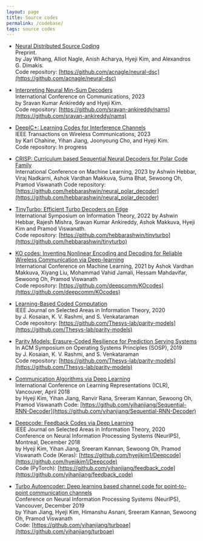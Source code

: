 ```yaml
---
layout: page
title: Source codes
permalink: /codebase/
tags: source codes
---
```



* [Neural Distributed Source Coding](https://arxiv.org/abs/2106.02797)  
Preprint.  
by Jay Whang, Alliot Nagle, Anish Acharya, Hyeji Kim, and Alexandros G. Dimakis.  
Code repository: [https://github.com/acnagle/neural-dsc](https://github.com/acnagle/neural-dsc) 

* [Interpreting Neural Min-Sum Decoders](https://arxiv.org/abs/2205.10684)  
International Conference on Communications, 2023    
by Sravan Kumar Ankireddy and Hyeji Kim.    
Code repository: [https://github.com/sravan-ankireddy/nams](https://github.com/sravan-ankireddy/nams)

* [DeepIC+: Learning Codes for Interference Channels](https://ieeexplore.ieee.org/document/10215318)  
IEEE Transactions on Wireless Communications, 2023    
by Karl Chahine, Yihan Jiang, Joonyoung Cho, and Hyeji Kim.    
Code repository: In progress

* [CRISP: Curriculum based Sequential Neural Decoders for Polar Code Family](https://arxiv.org/abs/2210.00313)   
International Conference on Machine Learning, 2023 
by Ashwin Hebbar, Viraj Nadkarni, Ashok Vardhan Makkuva, Suma Bhat, Sewoong Oh, Pramod Viswanath 
Code repository: [https://github.com/hebbarashwin/neural_polar_decoder](https://github.com/hebbarashwin/neural_polar_decoder) 

* [TinyTurbo: Efficient Turbo Decoders on Edge](https://arxiv.org/abs/2209.15614)   
International Symposium on Information Theory, 2022 
by Ashwin Hebbar, Rajesh Mishra, Sravan Kumar Ankireddy, Ashok Makkuva, Hyeji Kim and Pramod Viswanath.     
Code repository: [https://github.com/hebbarashwin/tinyturbo](https://github.com/hebbarashwin/tinyturbo) 

* [KO codes: Inventing Nonlinear Encoding and Decoding for Reliable Wireless Communication via Deep-learning](https://arxiv.org/abs/2108.12920)   
International Conference on Machine Learning, 2021 
by Ashok Vardhan Makkuva, Xiyang Liu, Mohammad Vahid Jamali, Hessam Mahdavifar, Sewoong Oh, Pramod Viswanath     
Code repository: [https://github.com/deepcomm/KOcodes](https://github.com/deepcomm/KOcodes) 

* [Learning-Based Coded Computation](https://ieeexplore.ieee.org/document/9047948)  
IEEE Journal on Selected Areas in Information Theory, 2020  
by J. Kosaian, K. V. Rashmi, and S. Venkataraman  
Code repository: [https://github.com/Thesys-lab/parity-models](https://github.com/Thesys-lab/parity-models)

* [Parity Models: Erasure-Coded Resilience for Prediction Serving Systems](https://dl.acm.org/doi/10.1145/3341301.3359654)  
In ACM Symposium on Operating Systems Principles (SOSP), 2019  
by J. Kosaian, K. V. Rashmi, and S. Venkataraman  
Code repository: [https://github.com/Thesys-lab/parity-models](https://github.com/Thesys-lab/parity-models)

* [Communication Algorithms via Deep Learning](https://openreview.net/pdf?id=ryazCMbR-)  
International Conference on Learning Representations (ICLR), Vancouver, April 2018  
by Hyeji Kim, Yihan Jiang, Ranvir Rana, Sreeram Kannan, Sewoong Oh, Pramod Viswanath 
Code: [https://github.com/yihanjiang/Sequential-RNN-Decoder](https://github.com/yihanjiang/Sequential-RNN-Decoder) 

* [Deepcode: Feedback Codes via Deep Learning](https://arxiv.org/abs/1807.00801)  
IEEE Journal on Selected Areas in Information Theory, 2020  
Conference on Neural Information Processing Systems (NeurIPS), Montreal, December 2018  
by Hyeji Kim, Yihan Jiang, Sreeram Kannan, Sewoong Oh, Pramod Viswanath
Code (Keras): [https://github.com/hyejikim1/Deepcode](https://github.com/hyejikim1/Deepcode)  
Code (PyTorch): [https://github.com/yihanjiang/feedback_code](https://github.com/yihanjiang/feedback_code)

* [Turbo Autoencoder: Deep learning based channel code for point-to-point communication channels](https://arxiv.org/abs/1911.03038)  
Conference on Neural Information Processing Systems (NeurIPS), Vancouver, December 2019  
by Yihan Jiang, Hyeji Kim, Himanshu Asnani, Sreeram Kannan, Sewoong Oh, Pramod Viswanath  
Code: [https://github.com/yihanjiang/turboae](https://github.com/yihanjiang/turboae) 

